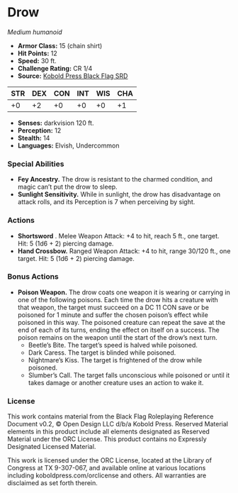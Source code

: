 # Drow

*Medium humanoid*

- **Armor Class:** 15 (chain shirt)
- **Hit Points:** 12
- **Speed:** 30 ft.
- **Challenge Rating:** CR 1/4
- **Source:** [Kobold Press Black Flag SRD](https://koboldpress.com/black-flag-roleplaying/)

| STR | DEX | CON | INT | WIS | CHA |
| --- | --- | --- | --- | --- | --- |
| +0 | +2 | +0 | +0 | +0 | +1 |

- **Senses:** darkvision 120 ft.
- **Perception:** 12
- **Stealth:** 14
- **Languages:** Elvish, Undercommon

### Special Abilities

- **Fey Ancestry.** The drow is resistant to the charmed condition, and magic can’t put the drow to sleep.
- **Sunlight Sensitivity.** While in sunlight, the drow has disadvantage on attack rolls, and its Perception is 7 when perceiving by sight.

### Actions

- **Shortsword** . Melee Weapon Attack: +4 to hit, reach 5 ft., one target. Hit: 5 (1d6 + 2) piercing damage.
- **Hand Crossbow.** Ranged Weapon Attack: +4 to hit, range 30/120 ft., one target. Hit: 5 (1d6 + 2) piercing damage.

### Bonus Actions

- **Poison Weapon.** The drow coats one weapon it is wearing or carrying in one of the following poisons. Each time the drow hits a creature with that weapon, the target must succeed on a DC 11 CON save or be poisoned for 1 minute and suffer the chosen poison’s effect while poisoned in this way. The poisoned creature can repeat the save at the end of each of its turns, ending the effect on itself on a success. The poison remains on the weapon until the start of the drow’s next turn.
	- Beetle’s Bite. The target’s speed is halved while poisoned.
	- Dark Caress. The target is blinded while poisoned.
	- Nightmare’s Kiss. The target is frightened of the drow while poisoned.
	- Slumber’s Call. The target falls unconscious while poisoned or until it takes damage or another creature uses an action to wake it.

### License

This work contains material from the Black Flag Roleplaying Reference Document v0.2, © Open Design LLC d/b/a Kobold Press. Reserved Material elements in this product include all elements designated as Reserved Material under the ORC License. This product contains no Expressly Designated Licensed Material.

This work is licensed under the ORC License, located at the Library of Congress at TX 9-307-067, and available online at various locations including koboldpress.com/orclicense and others. All warranties are disclaimed as set forth therein.

